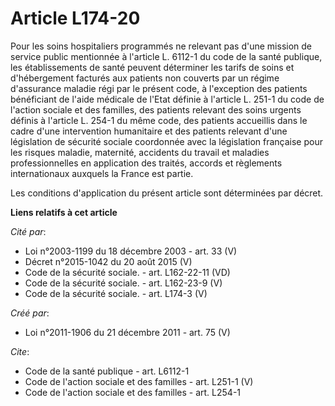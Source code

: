 # Article L174-20

Pour les soins hospitaliers programmés ne relevant pas d'une mission de service public mentionnée à l'article L. 6112-1 du
code de la santé publique, les établissements de santé peuvent déterminer les tarifs de soins et d'hébergement facturés aux
patients non couverts par un régime d'assurance maladie régi par le présent code, à l'exception des patients bénéficiant de
l'aide médicale de l'Etat définie à l'article L. 251-1 du code de l'action sociale et des familles, des patients relevant des
soins urgents définis à l'article L. 254-1 du même code, des patients accueillis dans le cadre d'une intervention humanitaire
et des patients relevant d'une législation de sécurité sociale coordonnée avec la législation française pour les risques
maladie, maternité, accidents du travail et maladies professionnelles en application des traités, accords et règlements
internationaux auxquels la France est partie. 

Les conditions d'application du présent article sont déterminées par décret.

**Liens relatifs à cet article**

_Cité par_:

  - Loi n°2003-1199 du 18 décembre 2003 - art. 33 (V)
  - Décret n°2015-1042 du 20 août 2015 (V)
  - Code de la sécurité sociale. - art. L162-22-11 (VD)
  - Code de la sécurité sociale. - art. L162-23-9 (V)
  - Code de la sécurité sociale. - art. L174-3 (V)

_Créé par_:

  - Loi n°2011-1906 du 21 décembre 2011 - art. 75 (V)

_Cite_:

  - Code de la santé publique - art. L6112-1
  - Code de l'action sociale et des familles - art. L251-1 (V)
  - Code de l'action sociale et des familles - art. L254-1
